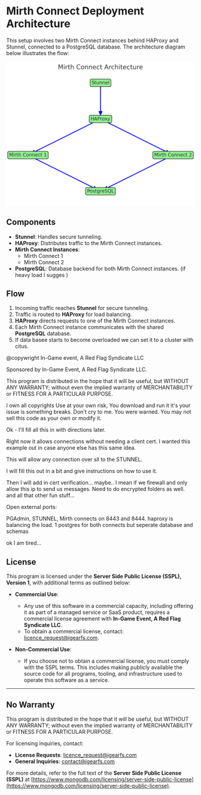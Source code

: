 
# Mirth Connect Deployment Architecture

This setup involves two Mirth Connect instances behind HAProxy and Stunnel, connected to a PostgreSQL database. The architecture diagram below illustrates the flow:

![output.png](output.png)

## Components

- **Stunnel**: Handles secure tunneling.
- **HAProxy**: Distributes traffic to the Mirth Connect instances.
- **Mirth Connect Instances**:
  - Mirth Connect 1
  - Mirth Connect 2
- **PostgreSQL**: Database backend for both Mirth Connect instances. (if heavy load I sugges )

## Flow

1. Incoming traffic reaches **Stunnel** for secure tunneling.
2. Traffic is routed to **HAProxy** for load balancing.
3. **HAProxy** directs requests to one of the Mirth Connect instances.
4. Each Mirth Connect instance communicates with the shared **PostgreSQL** database.
5. If data basee starts to become overloaded we can set it to a cluster with citus.

@copywright In-Game event, A Red Flag Syndicate LLC

Sponsored by In-Game Event, A Red Flag Syndicate LLC.

This program is distributed in the hope that it will be useful,
but WITHOUT ANY WARRANTY; without even the implied warranty of
MERCHANTABILITY or FITNESS FOR A PARTICULAR PURPOSE.



I own all copyrights
Use at your own risk, You download and run it it's your issue is something breaks.
Don't cry to me. You were warned.
You may not sell this code as your own or modify it.


Ok - I'll fill all this in with directions later.

Right now it allows connections without needing a client cert. I wanted this example out in case anyone else has this same idea.

This will allow any connection over sll to the STUNNEL.

I will fill this out in a bit and give instructions on how to use it.

Then I will add in cert verification... maybe.. I mean if we firewall and only allow this
ip to send us messages. Need to do encrypted folders as well. and all that other fun stuff...

Open external ports:

PGAdmin, STUNNEL, Mirth connects on 8443 and 8444.
haproxy is balancing the load.
1 postgres for both connects but seperate database and schemas

ok I am tired...

## License

This program is licensed under the **Server Side Public License (SSPL), Version 1**, with additional terms as outlined below:

- **Commercial Use**:
  - Any use of this software in a commercial capacity, including offering it as part of a managed service or SaaS product, requires a commercial license agreement with **In-Game Event, A Red Flag Syndicate LLC**.
  - To obtain a commercial license, contact: [licence_request@igearfs.com](mailto:licence_request@igearfs.com).

- **Non-Commercial Use**:
  - If you choose not to obtain a commercial license, you must comply with the SSPL terms. This includes making publicly available the source code for all programs, tooling, and infrastructure used to operate this software as a service.

---

## No Warranty

This program is distributed in the hope that it will be useful, but WITHOUT ANY WARRANTY; without even the implied warranty of MERCHANTABILITY or FITNESS FOR A PARTICULAR PURPOSE.

For licensing inquiries, contact:
- **License Requests**: [licence_request@igearfs.com](mailto:licence_request@igearfs.com)
- **General Inquiries**: [contact@igearfs.com](mailto:contact@igearfs.com)

For more details, refer to the full text of the **Server Side Public License (SSPL)** at [https://www.mongodb.com/licensing/server-side-public-license](https://www.mongodb.com/licensing/server-side-public-license).

